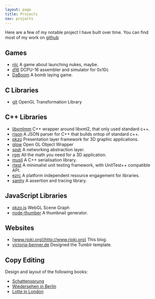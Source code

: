 ```yaml
---
layout: page
title: Projects
nav: projects
---
```


Here are a few of my notable project I have built over time. You can
find most of my work on [github](https://github.com/rioki)

Games
-----

* [nlc](http://nlc.rioki.org)
  A game about launching nukes, maybe.  
* [d16](http://github.com/rioki/d16)
  DCPU-16 assembler and simulator for 0x10c
* [DaBoom](/daboom.html)
  A bomb laying game.

C Libraries
-----------
* [glt](https://github.com/rioki/glt)
  OpenGL Transformation Library
  
C++ Libraries
-------------

* [libxmlmm](https://github.com/rioki/libxmlmm)
  C++ wrapper around libxml2, that only used standard c++. 
* [rjson](https://github.com/rioki/rjson)
  A JSON parser for C++ that builds ontop of standard c++.
* [pkzo](https://github.com/rioki/pkzo)
  Presentation layer framework for 3D graphic applications. 
* [glow](https://github.com/rioki/glow)
	Open GL Object Wrapper
* [spdr](https://github.com/rioki/spdr)
  A networking abstraction layer. 
* [rgm](https://github.com/rioki/rgm)
  All the math you need for a 3D application.  
* [musli](https://github.com/rioki/musli)
  A C++ serialisation library.  
* [rtest](https://github.com/rioki/rtest)
  A minimalist unit testing framework, with UnitTest++ compatible API.  
* [ezrc](https://github.com/rioki/ezrc)
  A platform independent resource engagement for libraries. 
* [sanity](https://github.com/rioki/sanity)
  A assertion and tracing library.
  
JavaScript Libraries
--------------------

* [pkzo.js](https://github.com/rioki/pkzo.js)
  WebGL Scene Graph
* [node-thumber](https://github.com/rioki/node-thumper)
  A thumbnail generator.


Websites
--------

* [www.rioki.org](http://www.rioki.org)
  This blog.
* [victoria-benner.de](http://www.victoria-benner.de/)
  Designed the Tumblr template.

Copy Editing
------------

Design and layout of the following books:

* [Schattensprung](https://www.amazon.de/Lotte-Schattensprung-Victoria-Benner/dp/3737572259/)
* [Wiedersehen in Berlin](https://www.amazon.de/Lotte-Wiedersehen-Berlin-Victoria-Benner/dp/3737587752)
* [Lotte in London](https://www.amazon.de/gp/product/3745030893)